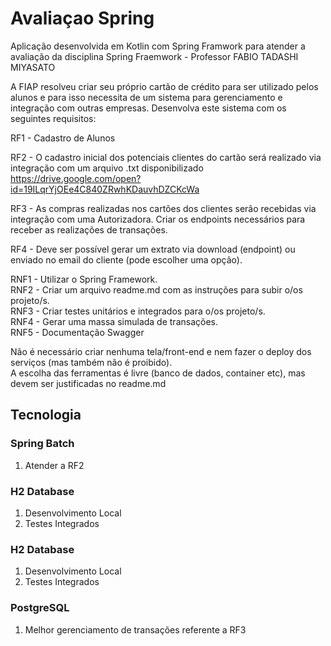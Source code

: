 # Avaliaçao Spring

Aplicação desenvolvida em Kotlin com Spring Framwork para atender a avaliação da disciplina Spring Fraemwork - Professor FABIO TADASHI MIYASATO  

A FIAP resolveu criar seu próprio cartão de crédito para ser utilizado pelos alunos e para isso necessita de um sistema para gerenciamento e integração com outras empresas. Desenvolva este sistema com os seguintes requisitos:  

RF1 - Cadastro de Alunos  

RF2 - O cadastro inicial dos potenciais clientes do cartão será realizado via integração com um arquivo .txt disponibilizado
https://drive.google.com/open?id=19ILqrYjOEe4C840ZRwhKDauvhDZCKcWa  

RF3 - As compras realizadas nos cartões dos clientes serão recebidas via integração com uma Autorizadora. Criar os endpoints necessários para receber as realizações de transações.  

RF4 - Deve ser possível gerar um extrato via download (endpoint) ou enviado no email do cliente (pode escolher uma opção).  
  
RNF1 - Utilizar o Spring Framework.  
RNF2 - Criar um arquivo readme.md com as instruções para subir o/os projeto/s.  
RNF3 - Criar testes unitários e integrados para o/os projeto/s.  
RNF4 - Gerar uma massa simulada de transações.  
RNF5 - Documentação Swagger  
  
Não é necessário criar nenhuma tela/front-end e nem fazer o deploy dos serviços (mas também não é proibido).  
A escolha das ferramentas é livre (banco de dados, container etc), mas devem ser justificadas no readme.md

## Tecnologia

### Spring Batch

1. Atender a RF2

### H2 Database

1. Desenvolvimento Local
2. Testes Integrados

### H2 Database

1. Desenvolvimento Local
2. Testes Integrados

### PostgreSQL

1. Melhor gerenciamento de transações referente a RF3